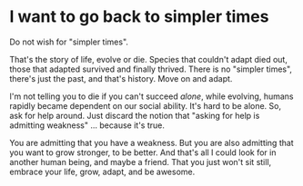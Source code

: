 # I want to go back to simpler times

Do not wish for "simpler times".

That's the story of life, evolve or die. Species that couldn't adapt died out, those that adapted survived and finally thrived. There is no "simpler times", there's just the past, and that's history. Move on and adapt.

I'm not telling you to die if you can't succeed _alone_, while evolving, humans rapidly became dependent on our social ability. It's hard to be alone. So, ask for help around. Just discard the notion that "asking for help is admitting weakness" ... because it's true.

You are admitting that you have a weakness. But you are also admitting that you want to grow stronger, to be better. And that's all I could look for in another human being, and maybe a friend. That you just won't sit still, embrace your life, grow, adapt, and be awesome.